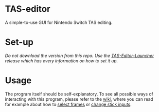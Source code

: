 # TAS-editor

A simple-to-use GUI for Nintendo Switch TAS editing.

# Set-up

*Do not download the version from this repo. Use the [TAS-Editor-Launcher](https://github.com/MonsterDruide1/TAS-Editor-Launcher/releases/latest) release which has every information on how to set it up.*

# Usage
The program itself should be self-explanatory. To see all possible ways of interacting with this program, please refer to the [wiki](https://github.com/Jadefalke2/TAS-Editor/wiki), where you can read for example about how to [select frames](https://github.com/Jadefalke2/TAS-Editor/wiki/Change-Stick-Input) or [change stick inputs](https://github.com/Jadefalke2/TAS-Editor/wiki/Selecting-frames).

